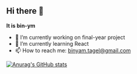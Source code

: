 ## Hi there 👋


**It is bin-ym**



- 🔭 I’m currently working on final-year project
- 🌱 I’m currently learning React
- 📫 How to reach me: binyam.tagel@gmail.com


[![Anurag's GitHub stats](https://github-readme-stats.vercel.app/api?username=bin-ym)](https://github.com/anuraghazra/github-readme-stats)
